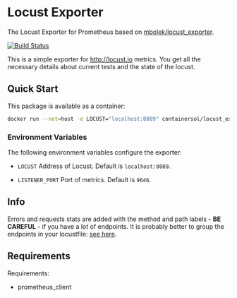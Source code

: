 # Locust Exporter

The Locust Exporter for Prometheus based on [mbolek/locust_exporter](https://github.com/mbolek/locust_exporter).

[![Build Status](https://travis-ci.org/ContainerSolutions/locust_exporter.svg?branch=master)](https://travis-ci.org/ContainerSolutions/locust_exporter)

This is a simple exporter for http://locust.io metrics. You get all the necessary details about current tests and the state of the locust.

## Quick Start

This package is available as a container:

``` bash
docker run --net=host -e LOCUST="localhost:8089" containersol/locust_exporter
```

### Environment Variables

The following environment variables configure the exporter:

* `LOCUST`
  Address of Locust. Default is `localhost:8089`.

* `LISTENER_PORT`
  Port of metrics. Default is `9646`.

## Info

Errors and requests stats are added with the method and path labels - **BE CAREFUL** - if you have a lot of endpoints. It is probably better to group the endpoints in your locustfile: [see here](http://docs.locust.io/en/latest/writing-a-locustfile.html#grouping-requests-to-urls-with-dynamic-parameters).

## Requirements

Requirements:

* prometheus_client  
